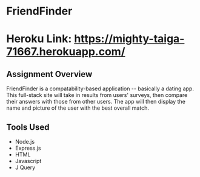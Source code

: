# FriendFinder

# Heroku Link: https://mighty-taiga-71667.herokuapp.com/

## Assignment Overview
FriendFinder is a compatability-based application -- basically a dating app. This full-stack site will take in results from  users' surveys, then compare their answers with those from other users. The app will then display the name and picture of the user with the best overall match.

## Tools Used
* Node.js 
* Express.js
* HTML
* Javascript
* J Query 
